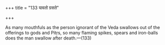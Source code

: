 +++
title = "133 यावतो ग्रसते"

+++

As many mouthfuls as the person ignorant of the Veda swallows out of the offerings to gods and Pitṛs, so many flaming spikes, spears and iron-balls does the man swallow after death.—(133)